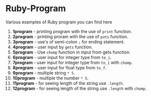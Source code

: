 # Ruby-Program
Various examples of Ruby program you can find here

1. **1program** - printing program with the use of `print` function.
2. **2program** - printing proram with the use of `puts` function.
3. **3program** - use's of semi-colon `;` for ending statement.
4. **4program** - user input by `gets` function.
5. **5program** - Use `chomp` function in input from gets function.
6. **6program** - user input for integer type from `to_i`.
7. **7program** - user input for integer type from `to_i` with `chomp`.
8. **8program** - user input for float type from `to_f`.
9. **9program** - multiple string `* 5`.
10. **10program** - multiple the number `* 5`.
11. **11program** - for seeing length of the string use `.length`.
12. **12program** - for seeing length of the string use `.length` with `chomp`.
